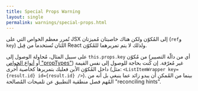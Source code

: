 ```yaml
---
title: Special Props Warning
layout: single
permalink: warnings/special-props.html
---
```


تُمرر معظم الخواص التي على JSX إلى المُكوّن ولكن هناك خاصيتان مُميزتان (`ref`و `key`) اللتان تُستخدما من قِبل React ولذلك لا يتم تمريرهما للمُكوّن.

على سبيل المثال، مُحاولة الوصول إلى `this.props.key` من مُكوّن (أي من دالّة التصيير أو [أنواع الخواص "propTypes"](/docs/typechecking-with-proptypes.html#proptypes)) غير مُعرّفة. إن كُنت بحاجة للوصول إلى نفس القيمة داخل المُكوّن الأبن فعليك بتمريرها كخاصية أُخرى (مثل: `<ListItemWrapper key={result.id} id={result.id} />`). بينما من المُمكن أن يبدو زائد عما ينبغي بل أنه من المُهم فصل منطقية التطبيق عن تلميحات المُصالحة "reconciling hints". 
